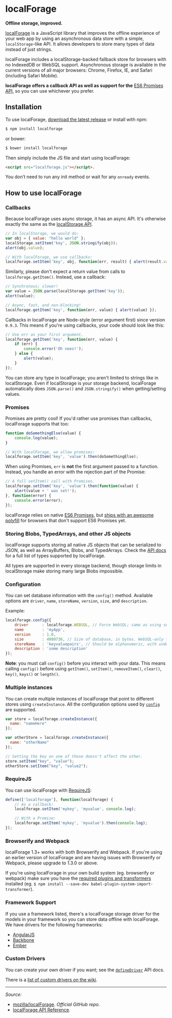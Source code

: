 # localForage

**Offline storage, improved.**

[localForage](https://mozilla.github.io/localForage/#localforage) is a JavaScript library that improves the offline experience of your web app by using an asynchronous data store with a simple, `localStorage`-like API. It allows developers to store many types of data instead of just strings.

localForage includes a localStorage-backed fallback store for browsers with no IndexedDB or WebSQL support. Asynchronous storage is available in the current versions of all major browsers: Chrome, Firefox, IE, and Safari (including Safari Mobile).

**localForage offers a callback API as well as support for the** [ES6 Promises API](https://developer.mozilla.org/docs/Web/JavaScript/Reference/Global_Objects/Promise), so you can use whichever you prefer.

## Installation

To use localForage, [download the latest release](https://github.com/mozilla/localForage/releases) or install with npm:

```sh
$ npm install localforage
```

or bower:

```sh
$ bower install localforage
```

Then simply include the JS file and start using localForage:

```html
<script src="localforage.js"></script>.
```

You don’t need to run any init method or wait for any `onready` events.

## How to use localForage

### Callbacks

Because localForage uses async storage, it has an async API. It's otherwise exactly the same as the [localStorage API](https://hacks.mozilla.org/2009/06/localstorage/).

```js
// In localStorage, we would do:
var obj = { value: "hello world" };
localStorage.setItem('key', JSON.stringify(obj));
alert(obj.value);

// With localForage, we use callbacks:
localforage.setItem('key', obj, function(err, result) { alert(result.value); });
```

Similarly, please don't expect a return value from calls to `localforage.getItem()`. Instead, use a callback:

```js
// Synchronous; slower!
var value = JSON.parse(localStorage.getItem('key'));
alert(value);

// Async, fast, and non-blocking!
localforage.getItem('key', function(err, value) { alert(value) });
```

Callbacks in localForage are Node-style (error argument first) since version `0.9.3`. This means if you're using callbacks, your code should look like this:

```js
// Use err as your first argument.
localforage.getItem('key', function(err, value) {
    if (err) {
        console.error('Oh noes!');
    } else {
        alert(value);
    }
});
```

You can store any type in localForage; you aren't limited to strings like in localStorage. Even if localStorage is your storage backend, localForage automatically does `JSON.parse()` and `JSON.stringify()` when getting/setting values.

### Promises

Promises are pretty cool! If you'd rather use promises than callbacks, localForage supports that too:

```js
function doSomethingElse(value) {
    console.log(value);
}

// With localForage, we allow promises:
localforage.setItem('key', 'value').then(doSomethingElse);
```

When using Promises, `err` is **not** the first argument passed to a function. Instead, you handle an error with the rejection part of the Promise:

```js
// A full setItem() call with Promises.
localforage.setItem('key', 'value').then(function(value) {
    alert(value + ' was set!');
}, function(error) {
    console.error(error);
});
```

localForage relies on native [ES6 Promises](https://www.promisejs.org/), but [ships with an awesome polyfill](https://github.com/jakearchibald/es6-promise) for browsers that don't support ES6 Promises yet.

### Storing Blobs, TypedArrays, and other JS objects

localForage supports storing all native JS objects that can be serialized to JSON, as well as ArrayBuffers, Blobs, and TypedArrays. Check the [API docs](https://mozilla.github.io/localForage/#setitem) for a full list of types supported by localForage.

All types are supported in every storage backend, though storage limits in localStorage make storing many large Blobs impossible.

### Configuration

You can set database information with the `config()` method. Available options are `driver`, `name`, `storeName`, `version`, `size`, and `description`.

Example:

```js
localforage.config({
    driver      : localforage.WEBSQL, // Force WebSQL; same as using setDriver()
    name        : 'myApp',
    version     : 1.0,
    size        : 4980736, // Size of database, in bytes. WebSQL-only for now.
    storeName   : 'keyvaluepairs', // Should be alphanumeric, with underscores.
    description : 'some description'
});
```

**Note**: you must call `config()` before you interact with your data. This means calling `config()` before using `getItem()`, `setItem()`, `removeItem()`, `clear()`, `key()`, `keys()` or `length()`.

### Multiple instances

You can create multiple instances of localForage that point to different stores using `createInstance`. All the configuration options used by [`config`](https://github.com/mozilla/localForage#configuration) are supported.

```js
var store = localforage.createInstance({
  name: "nameHere"
});

var otherStore = localforage.createInstance({
  name: "otherName"
});

// Setting the key on one of these doesn't affect the other.
store.setItem("key", "value");
otherStore.setItem("key", "value2");
```

### RequireJS

You can use localForage with [RequireJS](http://requirejs.org/):

```js
define(['localforage'], function(localforage) {
    // As a callback:
    localforage.setItem('mykey', 'myvalue', console.log);

    // With a Promise:
    localforage.setItem('mykey', 'myvalue').then(console.log);
});
```

### Browserify and Webpack

localForage 1.3+ works with both Browserify and Webpack. If you're using an earlier version of localForage and are having issues with Browserify or Webpack, please upgrade to 1.3.0 or above.

If you're using localForage in your own build system (eg. browserify or webpack) make sure you have the [required plugins and transformers](https://github.com/mozilla/localForage/blob/master/package.json#L24) installed (eg. `$ npm install --save-dev babel-plugin-system-import-transformer`).

### Framework Support

If you use a framework listed, there's a localForage storage driver for the models in your framework so you can store data offline with localForage. We have drivers for the following frameworks:

- [AngularJS](https://github.com/ocombe/angular-localForage)
- [Backbone](https://github.com/mozilla/localForage-backbone)
- [Ember](https://github.com/genkgo/ember-localforage-adapter)

### Custom Drivers

You can create your own driver if you want; see the [`defineDriver`](https://mozilla.github.io/localForage/#definedriver) API docs.

There is a [list of custom drivers on the wiki](https://github.com/mozilla/localForage/wiki/Custom-Drivers).

----------

*Source:*

- [mozilla/localForage](https://github.com/mozilla/localForage)*. Official GitHub repo.*
- [localForage API Reference](https://mozilla.github.io/localForage/)*.*